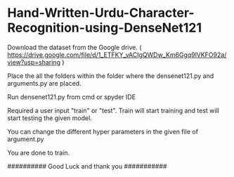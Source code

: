 # Hand-Written-Urdu-Character-Recognition-using-DenseNet121

Download the dataset from the Google drive. ( https://drive.google.com/file/d/1_ETFKY_vACIgQWDw_Km6Ggq9lVKFO92a/view?usp=sharing )

Place the all the folders within the folder where the densenet121.py and arguments.py are placed.

Run densenet121.py from cmd or spyder IDE

Required a user input "train" or "test". Train will start training and test will start testing the given model.

You can change the different hyper parameters in the given file of argument.py

You are done to train.

########## Good Luck and thank you ###########
